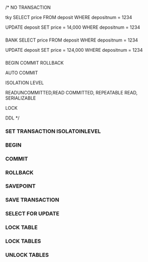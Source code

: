 /* NO TRANSACTION

tky
SELECT price FROM deposit
  WHERE depositnum = 1234

UPDATE deposit
  SET price = 14,000
  WHERE depositnum = 1234

###

BANK
SELECT price FROM deposit
  WHERE depositnum = 1234

UPDATE deposit
  SET price = 124,000
  WHERE depositnum = 1234

###
BEGIN
COMMIT
ROLLBACK

AUTO COMMIT

ISOLATION LEVEL

READUNCOMMITTED,READ COMMITTED, REPEATABLE READ, SERIALIZABLE

LOCK


DDL
*/

### SET TRANSACTION ISOLATOINLEVEL
### BEGIN
### COMMIT
### ROLLBACK
### SAVEPOINT
### SAVE TRANSACTION
### SELECT FOR UPDATE
### LOCK TABLE
### LOCK TABLES
### UNLOCK TABLES




